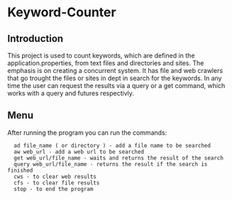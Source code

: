 # Keyword-Counter

## Introduction

This project is used to count keywords, which are defined in the application.properties, from text files and directories and sites. The emphasis is on creating a concurrent system.
It has file and web crawlers that go trought the files or sites in dept in search for the keywords. In any time the user can request the results via a query or a get command, which works with a query and futures respectivly.

## Menu

After running the program you can run the commands:
```
  ad file_name ( or directory ) - add a file name to be searched
  aw web_url - add a web url to be searched
  get web_url/file_name - waits and returns the result of the search 
  query web_url/file_name - returns the result if the search is finished
  cws - to clear web results
  cfs - to clear file results
  stop - to end the program
```
